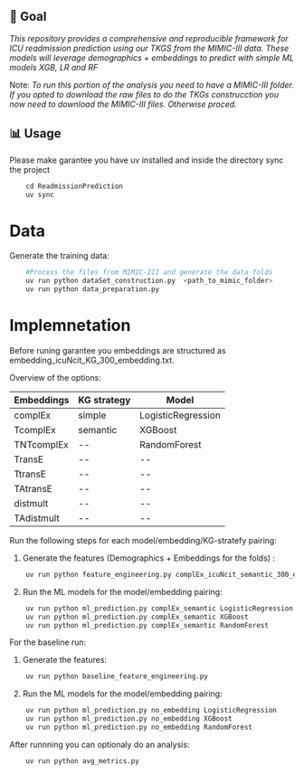 ## 🎯 Goal
_This repository provides a comprehensive and reproducible framework for ICU readmission prediction using our TKGS from the MIMIC-III data._
_These models will leverage demographics + embeddings to predict with simple ML models XGB, LR and RF_

Note: _To run this portion of the analysis you need to have a MIMIC-III folder. If you opted to download the raw files to do the TKGs construcction you now need to download the MIMIC-III files. Otherwise proced._

## **📊 Usage**
Please make garantee you have uv installed and inside the directory sync the project

````python
    cd ReadmissionPrediction
    uv sync
````
# Data
Generate the training data:
````python
    #Process the files from MIMIC-III and generate the data folds
    uv run python dataSet_construction.py  <path_to_mimic_folder>
    uv run python data_preparation.py
````

# Implemnetation
Before runing garantee you embeddings are structured as embedding_icuNcit_KG_300_embedding.txt.

Overview of the options:

| Embeddings | KG strategy | Model |
|-----------|-----------|-----------|
| complEx | simple | LogisticRegression |
| TcomplEx | semantic | XGBoost |
| TNTcomplEx | -- | RandomForest |
| TransE| -- | -- |
| TtransE | --| -- |
| TAtransE | --| -- |
| distmult | -- | -- |
| TAdistmult | --| -- |


Run the following steps for each model/embedding/KG-stratefy pairing:

1. Generate the features (Demographics + Embeddings for the folds) :
````python
    uv run python feature_engineering.py complEx_icuNcit_semantic_300_embeddings.txt
````
2. Run the ML models for the model/embedding pairing:
````python
    uv run python ml_prediction.py complEx_semantic LogisticRegression
    uv run python ml_prediction.py complEx_semantic XGBoost
    uv run python ml_prediction.py complEx_semantic RandomForest
````

For the baseline run:
1. Generate the features:
````python
    uv run python baseline_feature_engineering.py
````
2. Run the ML models for the model/embedding pairing:
````python
    uv run python ml_prediction.py no_embedding LogisticRegression
    uv run python ml_prediction.py no_embedding XGBoost
    uv run python ml_prediction.py no_embedding RandomForest
````

After runnning you can optionaly do an analysis:
````python
    uv run python avg_metrics.py
````